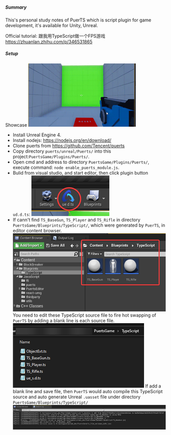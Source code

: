 ##### Summary
This's personal study notes of PuerTS which is script plugin for game development, it's available for Unity, Unreal.

Official tutorial:
跟我用TypeScript做一个FPS游戏  
https://zhuanlan.zhihu.com/p/346531865

##### Setup

Showcase
![screenshoots01](./docs/screenshoots/screenshoot_1.gif)

+ Install Unreal Engine 4.
+ Install nodejs: https://nodejs.org/en/download/
+ Clone puerts from https://github.com/Tencent/puerts
+ Copy directory `puerts/unreal/Puerts/` into this project:`PuertsGame/Plugins/Puerts/`.
+ Open cmd and address to directory `PuertsGame/Plugins/Puerts/`, execute command: `node enable_puerts_module.js`.
+ Bulid from visual studio, and start editor, then click plugin button `ud.d.ts`:
![screenshoots02](./docs/screenshoots/screenshoot_2.png)
+ If cann't find `TS_BaseGun`, `TS_Player` and `TS_Rifle` in directory `PuertsGame/Blueprints/TypeScript/`, which were generated by `PuerTS`, in editor content browser.
![screenshoots03](./docs/screenshoots/screenshoot_3.png)
You need to edit these TypeScript source file to fire hot swapping of `PuerTS` by adding a blank line is each source file.  
![screenshoots04](./docs/screenshoots/screenshoot_4.png)
If add a blank line and save file, then `PuerTS` would auto compile this TypeScript source and auto generate Unreal `.uasset` file under directory `PuertsGame/Blueprints/TypeScript/`
![screenshoots05](./docs/screenshoots/screenshoot_5.png)
